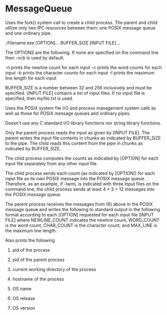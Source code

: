 # MessageQueue
Uses the fork() system call to create a child process. The parent and child utilize only two IPC
resources between them: one POSIX message queue and one ordinary pipe.  

./filename.exe [OPTION]... BUFFER_SIZE [INPUT FILE]...

The OPTIONS are the following. If none are specified on the command line then -ncb is used by default.

-n   prints the newline count for each input 
-c   prints the word counts for each input
-b   prints the character counts for each input
-I   prints the maximum line length for each input

BUFFER_SIZE is a number between 32 and 256 inclusively and must be specified. 
[INPUT FILE] contains a list of input files. If no input file is specified, then myfile.txt is used. 

Uses the POSIX system file I/O and process management system calls as well as those for POSIX message queues and ordinary pipes. 

Doesn't use any C standard I/O library functions nor string library functions.

Only the parent process reads the input as given by [INPUT FILE]. The parent writes the input file contents in chunks as indicated by BUFFER_SIZE to the pipe. The child reads this content from the pipe in chunks as indicated by BUFFER_SIZE.

The child process computes the counts as indicated by [OPTION] for each input file separately from any other input file.

The child process sends each count (as indicated by [OPTION]) for each input file as its own POSIX message into the POSIX message
   queue. Therefore, as an example, if -lwmL is indicated with three input files on the command line, the child process sends at least
   4 * 3 = 12 messages into the POSIX message queue.

The parent process receives the messages from (6) above in the POSIX message queue and writes the following to standard output
   in the following format according to each [OPTION] requested for each input file [INPUT FILE] where NEWLINE_COUNT indicates the newline
   count, WORD_COUNT is the word count, CHAR_COUNT is the character count, and MAX_LINE is the maximum line length.
   
Also prints the following

1. pid of the process     

2. pid of the parent process

3. current working directory of the process

4. hostname of the process

5. OS name     

6. OS release

7. OS version
